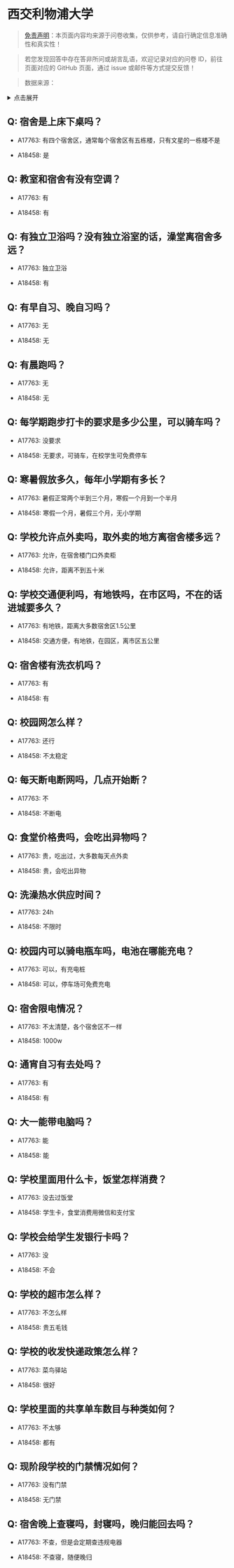 # 西交利物浦大学

> [免责声明](https://colleges.chat/#_3)：本页面内容均来源于问卷收集，仅供参考，请自行确定信息准确性和真实性！

> 若您发现回答中存在答非所问或胡言乱语，欢迎记录对应的问卷 ID，前往页面对应的 GitHub 页面，通过 issue 或邮件等方式提交反馈！

> 数据来源：

<details><summary>点击展开</summary>
<ul>
<li>A17763: 匿名 (2023 年 06 月)</li>
<li>A18458: 匿名 (2023 年 06 月)</li>
</ul>
</details>

## Q: 宿舍是上床下桌吗？

- A17763: 有四个宿舍区，通常每个宿舍区有五栋楼，只有文星的一栋楼不是

- A18458: 是

## Q: 教室和宿舍有没有空调？

- A17763: 有

- A18458: 有

## Q: 有独立卫浴吗？没有独立浴室的话，澡堂离宿舍多远？

- A17763: 独立卫浴

- A18458: 有

## Q: 有早自习、晚自习吗？

- A17763: 无

- A18458: 无

## Q: 有晨跑吗？

- A17763: 无

- A18458: 无

## Q: 每学期跑步打卡的要求是多少公里，可以骑车吗？

- A17763: 没要求

- A18458: 无要求，可骑车，在校学生可免费停车

## Q: 寒暑假放多久，每年小学期有多长？

- A17763: 暑假正常两个半到三个月，寒假一个月到一个半月

- A18458: 寒假一个月，暑假三个月，无小学期

## Q: 学校允许点外卖吗，取外卖的地方离宿舍楼多远？

- A17763: 允许，在宿舍楼门口外卖柜

- A18458: 允许，距离不到五十米

## Q: 学校交通便利吗，有地铁吗，在市区吗，不在的话进城要多久？

- A17763: 有地铁，距离大多数宿舍区1.5公里

- A18458: 交通方便，有地铁，在园区，离市区五公里

## Q: 宿舍楼有洗衣机吗？

- A17763: 有

- A18458: 有

## Q: 校园网怎么样？

- A17763: 还行

- A18458: 不太稳定

## Q: 每天断电断网吗，几点开始断？

- A17763: 不

- A18458: 不断电

## Q: 食堂价格贵吗，会吃出异物吗？

- A17763: 贵，吃出过，大多数每天点外卖

- A18458: 贵，会吃出异物

## Q: 洗澡热水供应时间？

- A17763: 24h

- A18458: 不限时

## Q: 校园内可以骑电瓶车吗，电池在哪能充电？

- A17763: 可以，有充电桩

- A18458: 可以，停车场可免费充电

## Q: 宿舍限电情况？

- A17763: 不太清楚，各个宿舍区不一样

- A18458: 1000w

## Q: 通宵自习有去处吗？

- A17763: 有

- A18458: 有

## Q: 大一能带电脑吗？

- A17763: 能

- A18458: 能

## Q: 学校里面用什么卡，饭堂怎样消费？

- A17763: 没去过饭堂

- A18458: 学生卡，食堂消费用微信和支付宝

## Q: 学校会给学生发银行卡吗？

- A17763: 没

- A18458: 不会

## Q: 学校的超市怎么样？

- A17763: 不怎么样

- A18458: 贵五毛钱

## Q: 学校的收发快递政策怎么样？

- A17763: 菜鸟驿站

- A18458: 很好

## Q: 学校里面的共享单车数目与种类如何？

- A17763: 不太够

- A18458: 都有

## Q: 现阶段学校的门禁情况如何？

- A17763: 没有门禁

- A18458: 无门禁

## Q: 宿舍晚上查寝吗，封寝吗，晚归能回去吗？

- A17763: 不查，但是会定期查违规电器

- A18458: 不查寝，随便晚归

